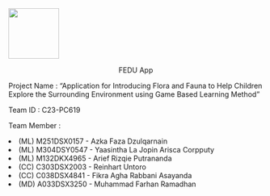 
<img src="https://github.com/Reinhart260/C23-PC619/assets/121779270/a7138e4c-52a8-4e54-a9ee-91fe8033e415.png)" width="100" height="100" align="center">
<p align="center"> FEDU App</p>
<p>Project Name		: “Application for Introducing Flora and Fauna to Help Children Explore the Surrounding Environment using Game Based Learning Method” </P>
<p>Team ID		: C23-PC619</P>
<p>Team Member		: </P>
<li>(ML) M251DSX0157 	- Azka Faza Dzulqarnain</li>   		
<li>(ML) M304DSY0547 	- Yaasintha La Jopin Arisca Corpputy </li>
<li>(ML) M132DKX4965	- Arief Rizqie Putrananda 			</li>
<li>(CC) C303DSX2003 	- Reinhart Untoro 				</li>
<li>(CC) C038DSX4841	- Fikra Agha Rabbani Asayanda 	</li>
<li>(MD) A033DSX3250	- Muhammad Farhan Ramadhan 	</li>	
